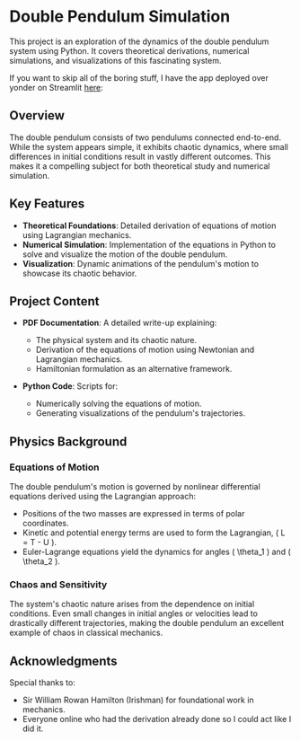 # Double Pendulum Simulation

This project is an exploration of the dynamics of the double pendulum system using Python. It covers theoretical derivations, numerical simulations, and visualizations of this fascinating system.

If you want to skip all of the boring stuff, I have the app deployed over yonder on Streamlit [here](https://conors-double-pendulum.streamlit.app/):
## Overview

The double pendulum consists of two pendulums connected end-to-end. While the system appears simple, it exhibits chaotic dynamics, where small differences in initial conditions result in vastly different outcomes. This makes it a compelling subject for both theoretical study and numerical simulation.

## Key Features

- **Theoretical Foundations**: Detailed derivation of equations of motion using Lagrangian mechanics.
- **Numerical Simulation**: Implementation of the equations in Python to solve and visualize the motion of the double pendulum.
- **Visualization**: Dynamic animations of the pendulum's motion to showcase its chaotic behavior.

## Project Content

- **PDF Documentation**: A detailed write-up explaining:
  - The physical system and its chaotic nature.
  - Derivation of the equations of motion using Newtonian and Lagrangian mechanics.
  - Hamiltonian formulation as an alternative framework.

- **Python Code**: Scripts for:
  - Numerically solving the equations of motion.
  - Generating visualizations of the pendulum's trajectories.

## Physics Background

### Equations of Motion

The double pendulum's motion is governed by nonlinear differential equations derived using the Lagrangian approach:
- Positions of the two masses are expressed in terms of polar coordinates.
- Kinetic and potential energy terms are used to form the Lagrangian, \( L = T - U \).
- Euler-Lagrange equations yield the dynamics for angles \( \theta_1 \) and \( \theta_2 \).

### Chaos and Sensitivity

The system's chaotic nature arises from the dependence on initial conditions. Even small changes in initial angles or velocities lead to drastically different trajectories, making the double pendulum an excellent example of chaos in classical mechanics.


## Acknowledgments

Special thanks to:

- Sir William Rowan Hamilton (Irishman) for foundational work in mechanics.
- Everyone online who had the derivation already done so I could act like I did it.
